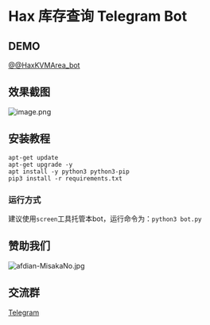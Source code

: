 # Hax 库存查询 Telegram Bot

## DEMO

[@@HaxKVMArea_bot](https://t.me/HaxKVMArea_bot)

## 效果截图

![image.png](https://s2.loli.net/2021/12/26/bdvofKVANuFiMkc.png)

## 安装教程

```shell
apt-get update
apt-get upgrade -y
apt install -y python3 python3-pip
pip3 install -r requirements.txt
```

### 运行方式

建议使用`screen`工具托管本bot，运行命令为：`python3 bot.py`

## 赞助我们

![afdian-MisakaNo.jpg](https://s2.loli.net/2021/12/25/SimocqwhVg89NQJ.jpg)

## 交流群
[Telegram](https://t.me/misakanetcn)
